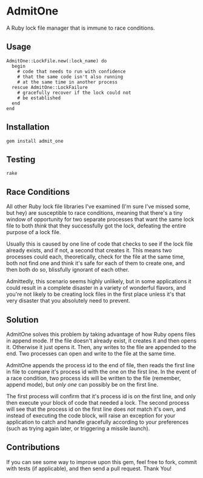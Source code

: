 AdmitOne
========

A Ruby lock file manager that is immune to race conditions.

Usage
-----

    AdmitOne::LockFile.new(:lock_name) do
      begin
        # code that needs to run with confidence
        # that the same code isn't also running
        # at the same time in another process
      rescue AdmitOne::LockFailure
        # gracefully recover if the lock could not
        # be established
      end
    end

Installation
------------

    gem install admit_one

Testing
-------

    rake
  
Race Conditions
---------------

All other Ruby lock file libraries I've examined (I'm sure I've missed some,
but hey) are susceptible to race conditions, meaning that there's a tiny
window of opportunity for two separate processes that want the same lock file
to both *think* that they successfully got the lock, defeating the entire
purpose of a lock file.

Usually this is caused by one line of code that checks to see if the lock file
already exists, and if not, a second that creates it. This means two processes
could each, theoretically, check for the file at the same time, both not find
one and think it's safe for each of them to create one, and then both do so,
blissfully ignorant of each other.

Admittedly, this scenario seems highly unlikely, but in some applications
it could result in a complete disaster in a variety of wonderful flavors,
and you're not likely to be creating lock files in the first place unless
it's that very disaster that you absolutely need to prevent.

Solution
--------

AdmitOne solves this problem by taking advantage of how Ruby opens files in
append mode. If the file doesn't already exist, it creates it and then opens
it. Otherwise it just opens it. Then, any writes to the file are appended
to the end. Two processes can open and write to the file at the same time.

AdmitOne appends the process id to the end of file, then reads the first
line in file to compare it's process id with the one on the first line.
In the event of a race condition, two process ids will be written to the
file (remember, append mode), but *only one* can possibly be on the first
line.

The first process will confirm that it's process id is on the first line,
and only then execute your block of code that needed a lock. The second
process will see that the process id on the first line does *not* match
it's own, and instead of executing the code block, will raise an exception
for your application to catch and handle gracefully according to your
preferences (such as trying again later, or triggering a missile launch).

Contributions
-------------

If you can see some way to improve upon this gem, feel free to fork, commit
with tests (if applicable), and then send a pull request. Thank You!